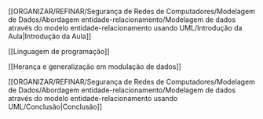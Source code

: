 [[ORGANIZAR/REFINAR/Segurança de Redes de Computadores/Modelagem de Dados/Abordagem entidade-relacionamento/Modelagem de dados através do modelo entidade-relacionamento usando UML/Introdução da Aula|Introdução da Aula]]

[[Linguagem de programação]]

[[Herança e generalização em modulação de dados]]

[[ORGANIZAR/REFINAR/Segurança de Redes de Computadores/Modelagem de Dados/Abordagem entidade-relacionamento/Modelagem de dados através do modelo entidade-relacionamento usando UML/Conclusão|Conclusão]]